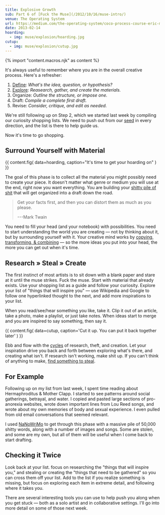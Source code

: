 ```yaml
---
title: Explosive Growth
sub: Part 6 of [Fuck the Muse](/2012/10/16/muse-intro/)
venue: The Operating System
url: https://medium.com/the-operating-system/coco-process-course-eric-meyers-fuck-the-muse-lesson-6-explosive-growth-b5e6652af1e1
date: 2013-02-14
hoarding:
  - img: muse/explosion/hoarding.jpg
cutup:
  - img: muse/explosion/cutup.jpg
---
```

{% import "content.macros.njk" as content %}

It's always useful to remember where you are
in the overall creative process.
Here's a refresher:

1. [Define][seed]: *What's the idea, question, or hypothesis?*
2. [Explore][explore]: *Reasearch, gather, and create the materials.*
3. Organize: *Outline the structure, or impose one.*
4. Draft: *Compile a complete first draft.*
5. Revise: *Consider, critique, and edit as needed.*

We're still following up on Step 2,
which we started last week
by compiling our curiosity shopping lists.
We need to push out from our [seed][seed] in every direction,
and the list is there to help guide us.

Now it's time to go shopping.

[seed]: /2012/12/13/starting-from-a-seed/
[explore]: /2013/02/07/get-curious/

## Surround Yourself with Material

{{ content.fig(
  data=hoarding,
  caption="It's time to get your hoarding on"
) }}

The goal of this phase is to collect all the material
you might possibly need to create your piece.
It doesn't matter what genre or medium you will use at the end,
right now you want everything.
You are building your [shitty pile of shit][shit]
that will get organized into a draft down the road.

> Get your facts first,
> and then you can distort them as much as you please.
>
> ---Mark Twain

You need to fill your head (and your notebook) with possibilities.
You need to start understanding the world you are creating —
not by thinking about it, but by surrounding yourself with it.
Your creative mind works
by [copying, transforming, & combining][elements] —
so the more ideas you put into your head,
the more you can get out when it's time.

[shit]: /2013/02/07/get-curious/
[elements]: /2012/10/23/ordinary-tools-of-thought/

## Research » Steal » Create

The first instinct of most artists is to sit down with a blank paper
and stare at it until the muse strikes.
Fuck the muse.
Start with material that already exists.
Use your shopping list as a guide and follow your curiosity.
Explore your list of "things that will inspire you" —
use Wikipedia and Google to follow one hyperlinked thought to the next,
and add more inspirations to your list.

When you read/see/hear something you like, take it.
Clip it out of an article,
take a photo,
make a playlist,
or just take notes.
When ideas start to merge and you are inspired to say something,
then say it.

{{ content.fig(
  data=cutup,
  caption='Cut it up. You can put it back together later'
) }}

Ebb and flow with the [cycles][cycles] of research, theft, and creation.
Let your inspiration drive you back and forth
between exploring what's there, and creating what isn't.
If research isn't working, make shit up.
If you can't think of anything to make,
[find something to steal][steal].

[cycles]: /2012/11/08/creative-cycles
[steal]: http://www.austinkleon.com/steal/

## For Example

Following up on my list from last week,
I spent time reading about Hermaphroditus & Mother Clapp.
I started to see patterns around social gatherings,
betrayal, and water.
I copied and pasted large sections of pro-anorexia websites,
wrote down important lines from Lou Reed songs,
and wrote about my own memories of body and sexual experience.
I even pulled from old email conversations
that seemed relevant.

I used [NaNoWriMo][NaNoWriMo] to get through this phase
with a massive pile of 50,000 shitty words,
along with a number of images and songs.
Some are stolen, and some are my own,
but all of them will be useful when I come back to start drafting.

[NaNoWriMo]: http://www.nanowrimo.org/

## Checking it Twice

Look back at your list.
focus on researching the "things that will inspire you,"
and stealing or creating the "things that need to be gathered"
so you can cross them off your list.
Add to the list if you realize something is missing,
but focus on exploring each item in extreme detail,
and following where it takes you.

There are several interesting tools you can use
to help push you along when you get stuck —
both as a solo artist and in collaborative settings.
I'll go into more detail on some of those next week.
